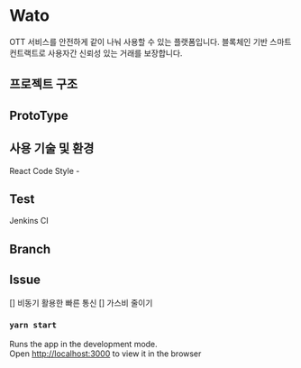 # Wato

OTT 서비스를 안전하게 같이 나눠 사용할 수 있는 플랫폼입니다. 
블록체인 기반 스마트 컨트랙트로 사용자간 신뢰성 있는 거래를 보장합니다. 

## 프로젝트 구조 

## ProtoType

## 사용 기술 및 환경
React
Code Style - 

## Test 
Jenkins CI 

## Branch

## Issue 
[] 비동기 활용한 빠른 통신
[] 가스비 줄이기 

### `yarn start`

Runs the app in the development mode.\
Open [http://localhost:3000](http://localhost:3000) to view it in the browser
